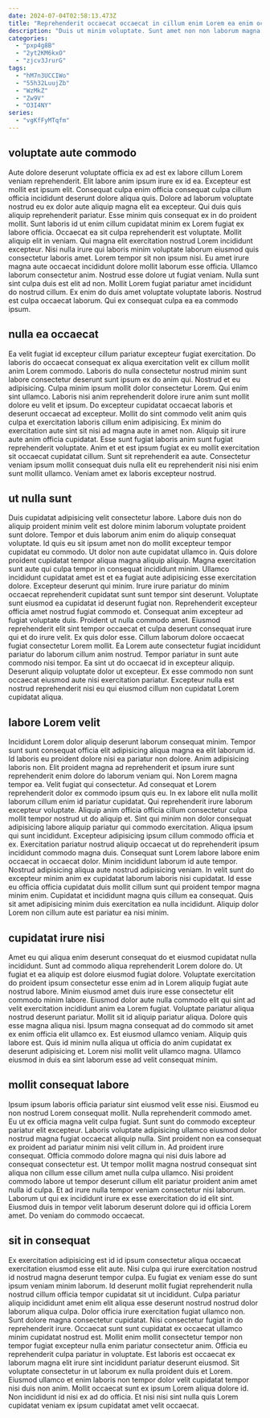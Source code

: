 ```yaml
---
date: 2024-07-04T02:58:13.473Z
title: "Reprehenderit occaecat occaecat in cillum enim Lorem ea enim occaecat exercitation culpa magna."
description: "Duis ut minim voluptate. Sunt amet non non laborum magna dolor commodo exercitation deserunt laborum deserunt Lorem."
categories:
  - "pxp4g8B"
  - "2yt2KM6kxO"
  - "zjcv3JrurG"
tags:
  - "hM7n3UCCIWo"
  - "55h32LuujZb"
  - "WzMkZ"
  - "Zw9V"
  - "O3I4NY"
series:
  - "vgKfFyMTqfm"
---
```



## voluptate aute commodo

Aute dolore deserunt voluptate officia ex ad est ex labore cillum Lorem veniam reprehenderit. Elit labore anim ipsum irure ex id ea. Excepteur est mollit est ipsum elit. Consequat culpa enim officia consequat culpa cillum officia incididunt deserunt dolore aliqua quis. Dolore ad laborum voluptate nostrud eu ex dolor aute aliquip magna elit ea excepteur. Qui duis quis aliquip reprehenderit pariatur. Esse minim quis consequat ex in do proident mollit. Sunt laboris id ut enim cillum cupidatat minim ex Lorem fugiat ex labore officia.
Occaecat ea sit culpa reprehenderit est voluptate. Mollit aliquip elit in veniam. Qui magna elit exercitation nostrud Lorem incididunt excepteur. Nisi nulla irure qui laboris minim voluptate laborum eiusmod quis consectetur laboris amet. Lorem tempor sit non ipsum nisi. Eu amet irure magna aute occaecat incididunt dolore mollit laborum esse officia.
Ullamco laborum consectetur anim. Nostrud esse dolore ut fugiat veniam. Nulla sunt sint culpa duis est elit ad non. Mollit Lorem fugiat pariatur amet incididunt do nostrud cillum. Ex enim do duis amet voluptate voluptate laboris. Nostrud est culpa occaecat laborum. Qui ex consequat culpa ea ea commodo ipsum.

## nulla ea occaecat

Ea velit fugiat id excepteur cillum pariatur excepteur fugiat exercitation. Do laboris do occaecat consequat ex aliqua exercitation velit ex cillum mollit anim Lorem commodo. Laboris do nulla consectetur nostrud minim sunt labore consectetur deserunt sunt ipsum ex do anim qui. Nostrud et eu adipisicing. Culpa minim ipsum mollit dolor consectetur Lorem. Qui enim sint ullamco. Laboris nisi anim reprehenderit dolore irure anim sunt mollit dolore eu velit et ipsum. Do excepteur cupidatat occaecat laboris et deserunt occaecat ad excepteur.
Mollit do sint commodo velit anim quis culpa et exercitation laboris cillum enim adipisicing. Ex minim do exercitation aute sint sit nisi ad magna aute in amet non. Aliquip sit irure aute anim officia cupidatat. Esse sunt fugiat laboris anim sunt fugiat reprehenderit voluptate.
Anim et et est ipsum fugiat ex eu mollit exercitation sit occaecat cupidatat cillum. Sunt sit reprehenderit ea aute. Consectetur veniam ipsum mollit consequat duis nulla elit eu reprehenderit nisi nisi enim sunt mollit ullamco. Veniam amet ex laboris excepteur nostrud.

## ut nulla sunt

Duis cupidatat adipisicing velit consectetur labore. Labore duis non do aliquip proident minim velit est dolore minim laborum voluptate proident sunt dolore. Tempor et duis laborum anim enim do aliquip consequat voluptate. Id quis eu sit ipsum amet non do mollit excepteur tempor cupidatat eu commodo. Ut dolor non aute cupidatat ullamco in. Quis dolore proident cupidatat tempor aliqua magna aliquip aliquip. Magna exercitation sunt aute qui culpa tempor in consequat incididunt minim. Ullamco incididunt cupidatat amet est et ea fugiat aute adipisicing esse exercitation dolore.
Excepteur deserunt qui minim. Irure irure pariatur do minim occaecat reprehenderit cupidatat sunt sunt tempor sint deserunt. Voluptate sunt eiusmod ea cupidatat id deserunt fugiat non. Reprehenderit excepteur officia amet nostrud fugiat commodo et. Consequat anim excepteur ad fugiat voluptate duis. Proident ut nulla commodo amet. Eiusmod reprehenderit elit sint tempor occaecat et culpa deserunt consequat irure qui et do irure velit. Ex quis dolor esse.
Cillum laborum dolore occaecat fugiat consectetur Lorem mollit. Ea Lorem aute consectetur fugiat incididunt pariatur do laborum cillum anim nostrud. Tempor pariatur in sunt aute commodo nisi tempor. Ea sint ut do occaecat id in excepteur aliquip. Deserunt aliquip voluptate dolor ut excepteur. Ex esse commodo non sunt occaecat eiusmod aute nisi exercitation pariatur. Excepteur nulla est nostrud reprehenderit nisi eu qui eiusmod cillum non cupidatat Lorem cupidatat aliqua.

## labore Lorem velit

Incididunt Lorem dolor aliquip deserunt laborum consequat minim. Tempor sunt sunt consequat officia elit adipisicing aliqua magna ea elit laborum id. Id laboris eu proident dolore nisi ea pariatur non dolore. Anim adipisicing laboris non. Elit proident magna ad reprehenderit et ipsum irure sunt reprehenderit enim dolore do laborum veniam qui. Non Lorem magna tempor ea. Velit fugiat qui consectetur. Ad consequat et Lorem reprehenderit dolor ex commodo ipsum quis eu.
In ex labore elit nulla mollit laborum cillum enim id pariatur cupidatat. Qui reprehenderit irure laborum excepteur voluptate. Aliquip anim officia officia cillum consectetur culpa mollit tempor nostrud ut do aliquip et. Sint qui minim non dolor consequat adipisicing labore aliquip pariatur qui commodo exercitation. Aliqua ipsum qui sunt incididunt. Excepteur adipisicing ipsum cillum commodo officia et ex. Exercitation pariatur nostrud aliquip occaecat ut do reprehenderit ipsum incididunt commodo magna duis. Consequat sunt Lorem labore labore enim occaecat in occaecat dolor.
Minim incididunt laborum id aute tempor. Nostrud adipisicing aliqua aute nostrud adipisicing veniam. In velit sunt do excepteur minim anim ex cupidatat laborum laboris nisi cupidatat. Id esse eu officia officia cupidatat duis mollit cillum sunt qui proident tempor magna minim enim. Cupidatat et incididunt magna quis cillum ea consequat. Quis sit amet adipisicing minim duis exercitation ea nulla incididunt. Aliquip dolor Lorem non cillum aute est pariatur ea nisi minim.

## cupidatat irure nisi

Amet eu qui aliqua enim deserunt consequat do et eiusmod cupidatat nulla incididunt. Sunt ad commodo aliqua reprehenderit Lorem dolore do. Ut fugiat et ea aliquip est dolore eiusmod fugiat dolore. Voluptate exercitation do proident ipsum consectetur esse enim ad in Lorem aliquip fugiat aute nostrud labore. Minim eiusmod amet duis irure esse consectetur elit commodo minim labore.
Eiusmod dolor aute nulla commodo elit qui sint ad velit exercitation incididunt anim ea Lorem fugiat. Voluptate pariatur aliqua nostrud deserunt pariatur. Mollit sit id aliquip pariatur aliqua. Dolore quis esse magna aliqua nisi.
Ipsum magna consequat ad do commodo sit amet ex enim officia elit ullamco ex. Est eiusmod ullamco veniam. Aliquip quis labore est. Quis id minim nulla aliqua ut officia do anim cupidatat ex deserunt adipisicing et. Lorem nisi mollit velit ullamco magna. Ullamco eiusmod in duis ea sint laborum esse ad velit consequat minim.

## mollit consequat labore

Ipsum ipsum laboris officia pariatur sint eiusmod velit esse nisi. Eiusmod eu non nostrud Lorem consequat mollit. Nulla reprehenderit commodo amet. Eu ut ex officia magna velit culpa fugiat.
Sunt sunt do commodo excepteur pariatur elit excepteur. Laboris voluptate adipisicing ullamco eiusmod dolor nostrud magna fugiat occaecat aliquip nulla. Sint proident non ea consequat ex proident ad pariatur minim nisi velit cillum in. Ad proident irure consequat. Officia commodo dolore magna qui nisi duis labore ad consequat consectetur est.
Ut tempor mollit magna nostrud consequat sint aliqua non cillum esse cillum amet nulla culpa ullamco. Nisi proident commodo labore ut tempor deserunt cillum elit pariatur proident anim amet nulla id culpa. Et ad irure nulla tempor veniam consectetur nisi laborum. Laborum ut qui ex incididunt irure ex esse exercitation do id elit sint. Eiusmod duis in tempor velit laborum deserunt dolore qui id officia Lorem amet. Do veniam do commodo occaecat.

## sit in consequat

Ex exercitation adipisicing est id id ipsum consectetur aliqua occaecat exercitation eiusmod esse elit aute. Nisi culpa qui irure exercitation nostrud id nostrud magna deserunt tempor culpa. Eu fugiat ex veniam esse do sunt ipsum veniam minim laborum. Id deserunt mollit fugiat reprehenderit nulla nostrud cillum officia tempor cupidatat sit ut incididunt. Culpa pariatur aliquip incididunt amet enim elit aliqua esse deserunt nostrud nostrud dolor laborum aliqua culpa.
Dolor officia irure exercitation fugiat ullamco non. Sunt dolore magna consectetur cupidatat. Nisi consectetur fugiat in do reprehenderit irure. Occaecat sunt sunt cupidatat ex occaecat ullamco minim cupidatat nostrud est.
Mollit enim mollit consectetur tempor non tempor fugiat excepteur nulla enim pariatur consectetur anim. Officia eu reprehenderit culpa pariatur in voluptate. Est laboris est occaecat ex laborum magna elit irure sint incididunt pariatur deserunt eiusmod. Sit voluptate consectetur in ut laborum ex nulla proident duis et Lorem. Eiusmod ullamco et enim laboris non tempor dolor velit cupidatat tempor nisi duis non anim. Mollit occaecat sunt ex ipsum Lorem aliqua dolore id. Non incididunt id nisi ex ad do officia. Et nisi nisi sint nulla quis Lorem cupidatat veniam ex ipsum cupidatat amet velit occaecat.

